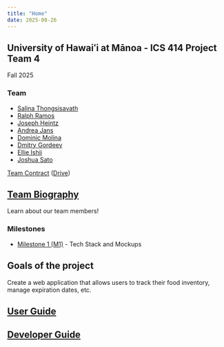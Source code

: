 ```yaml
---
title: "Home"
date: 2025-08-26
---
```

## University of Hawaiʻi at Mānoa - ICS 414 Project Team 4
Fall 2025

### Team
* [Salina Thongsisavath](https://salina-t.github.io)
* [Ralph Ramos](https://ralphramosgit.github.io)
* [Joseph Heintz](https://josephheintz.github.io)
* [Andrea Jans](https://andrea.jans.org)
* [Dominic Molina](https://dominic-isaac-molina.github.io)
* [Dmitry Gordeev](https://GordeevD.github.io)
* [Ellie Ishii](https://ellieishii.github.io)
* [Joshua Sato](https://joshuanssato.github.io)

[Team Contract](team-contract.md) ([Drive](https://docs.google.com/document/d/1MzPJ1kjAmIT8tNyVSGnF2TwIqzhSKTbYdr_i4EYSRlU/edit?usp=sharing))

## [Team Biography](about-developers.md)
Learn about our team members!

### Milestones
* [Milestone 1 (M1)](https://github.com/orgs/freshkeepuh/projects/7) - Tech Stack and Mockups

## Goals of the project
Create a web application that allows users to track their food inventory, manage expiration dates, etc.

## [User Guide](user-guide.md)

## [Developer Guide](dev-guide.md)
